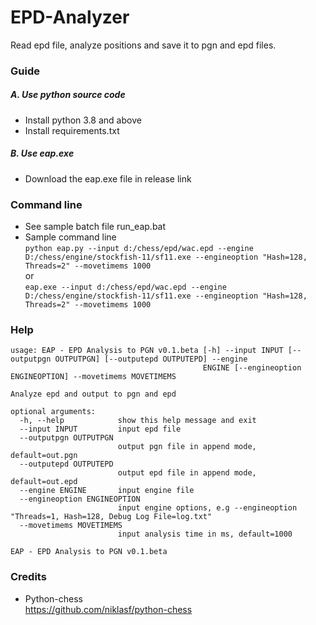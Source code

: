 # EPD-Analyzer
Read epd file, analyze positions and save it to pgn and epd files.

### Guide
##### A. Use python source code
* Install python 3.8 and above
* Install requirements.txt

##### B. Use eap.exe
* Download the eap.exe file in release link

### Command line
* See sample batch file run_eap.bat
* Sample command line  
`python eap.py --input d:/chess/epd/wac.epd --engine D:/chess/engine/stockfish-11/sf11.exe --engineoption "Hash=128, Threads=2" --movetimems 1000`  
or  
`eap.exe --input d:/chess/epd/wac.epd --engine D:/chess/engine/stockfish-11/sf11.exe --engineoption "Hash=128, Threads=2" --movetimems 1000`


### Help
```
usage: EAP - EPD Analysis to PGN v0.1.beta [-h] --input INPUT [--outputpgn OUTPUTPGN] [--outputepd OUTPUTEPD] --engine
                                           ENGINE [--engineoption ENGINEOPTION] --movetimems MOVETIMEMS

Analyze epd and output to pgn and epd

optional arguments:
  -h, --help            show this help message and exit
  --input INPUT         input epd file
  --outputpgn OUTPUTPGN
                        output pgn file in append mode, default=out.pgn
  --outputepd OUTPUTEPD
                        output epd file in append mode, default=out.epd
  --engine ENGINE       input engine file
  --engineoption ENGINEOPTION
                        input engine options, e.g --engineoption "Threads=1, Hash=128, Debug Log File=log.txt"
  --movetimems MOVETIMEMS
                        input analysis time in ms, default=1000

EAP - EPD Analysis to PGN v0.1.beta
```

### Credits
* Python-chess  
https://github.com/niklasf/python-chess
